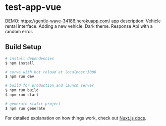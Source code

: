 # test-app-vue
DEMO: https://gentle-wave-34186.herokuapp.com/ app description: Vehicle rental interface. Adding a new vehicle. Dark theme. Response Api with a random error.

## Build Setup

```bash
# install dependencies
$ npm install

# serve with hot reload at localhost:3000
$ npm run dev

# build for production and launch server
$ npm run build
$ npm run start

# generate static project
$ npm run generate
```

For detailed explanation on how things work, check out [Nuxt.js docs](https://nuxtjs.org).

